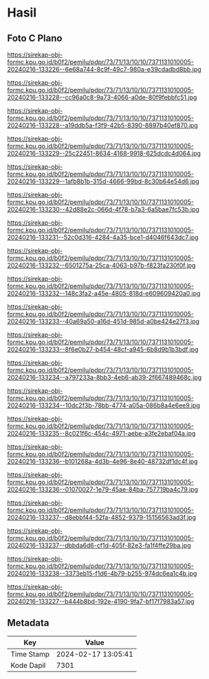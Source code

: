 # Hasil

## Foto C Plano

https://sirekap-obj-formc.kpu.go.id/b0f2/pemilu/pdpr/73/71/13/10/10/7371131010005-20240216-133226--6e68a744-8c9f-49c7-980a-e39cdadbd8bb.jpg

https://sirekap-obj-formc.kpu.go.id/b0f2/pemilu/pdpr/73/71/13/10/10/7371131010005-20240216-133228--cc96a0c8-9a73-4066-a0de-80f9febbfc51.jpg

https://sirekap-obj-formc.kpu.go.id/b0f2/pemilu/pdpr/73/71/13/10/10/7371131010005-20240216-133228--a19ddb5a-f3f9-42b5-8390-8897b40ef870.jpg

https://sirekap-obj-formc.kpu.go.id/b0f2/pemilu/pdpr/73/71/13/10/10/7371131010005-20240216-133229--25c22451-8634-4168-9918-625dcdc4d064.jpg

https://sirekap-obj-formc.kpu.go.id/b0f2/pemilu/pdpr/73/71/13/10/10/7371131010005-20240216-133229--1afb8b1b-315d-4666-99bd-8c30b64e54d6.jpg

https://sirekap-obj-formc.kpu.go.id/b0f2/pemilu/pdpr/73/71/13/10/10/7371131010005-20240216-133230--42d88e2c-066d-4f78-b7a3-6a5bae7fc53b.jpg

https://sirekap-obj-formc.kpu.go.id/b0f2/pemilu/pdpr/73/71/13/10/10/7371131010005-20240216-133231--52c0d316-4284-4a35-bce1-d4046f643dc7.jpg

https://sirekap-obj-formc.kpu.go.id/b0f2/pemilu/pdpr/73/71/13/10/10/7371131010005-20240216-133232--6501275a-25ca-4063-b97b-f823fa230f0f.jpg

https://sirekap-obj-formc.kpu.go.id/b0f2/pemilu/pdpr/73/71/13/10/10/7371131010005-20240216-133232--148c3fa2-a45e-4805-818d-e609609420a0.jpg

https://sirekap-obj-formc.kpu.go.id/b0f2/pemilu/pdpr/73/71/13/10/10/7371131010005-20240216-133233--40a69a50-a16d-451d-985d-a0be424e27f3.jpg

https://sirekap-obj-formc.kpu.go.id/b0f2/pemilu/pdpr/73/71/13/10/10/7371131010005-20240216-133233--8f6e0b27-b454-48cf-a945-6b8d9b1b3bdf.jpg

https://sirekap-obj-formc.kpu.go.id/b0f2/pemilu/pdpr/73/71/13/10/10/7371131010005-20240216-133234--a797233a-8bb3-4eb6-ab39-2f667489468c.jpg

https://sirekap-obj-formc.kpu.go.id/b0f2/pemilu/pdpr/73/71/13/10/10/7371131010005-20240216-133234--10dc2f3b-78bb-4774-a05a-086b8a4e6ee9.jpg

https://sirekap-obj-formc.kpu.go.id/b0f2/pemilu/pdpr/73/71/13/10/10/7371131010005-20240216-133235--8c021f6c-454c-4971-aebe-a3fe2ebaf04a.jpg

https://sirekap-obj-formc.kpu.go.id/b0f2/pemilu/pdpr/73/71/13/10/10/7371131010005-20240216-133236--b101268a-4d3b-4e96-8e40-48732df1dc4f.jpg

https://sirekap-obj-formc.kpu.go.id/b0f2/pemilu/pdpr/73/71/13/10/10/7371131010005-20240216-133236--01070027-1e79-45ae-84ba-757719ba4c79.jpg

https://sirekap-obj-formc.kpu.go.id/b0f2/pemilu/pdpr/73/71/13/10/10/7371131010005-20240216-133237--d8ebbf44-52fa-4852-9379-15156563ad3f.jpg

https://sirekap-obj-formc.kpu.go.id/b0f2/pemilu/pdpr/73/71/13/10/10/7371131010005-20240216-133237--dbbda6d6-cf1d-405f-82e3-fa1f4ffe29ba.jpg

https://sirekap-obj-formc.kpu.go.id/b0f2/pemilu/pdpr/73/71/13/10/10/7371131010005-20240216-133238--3373eb15-f1d6-4b79-b255-974dc6ea1c4b.jpg

https://sirekap-obj-formc.kpu.go.id/b0f2/pemilu/pdpr/73/71/13/10/10/7371131010005-20240216-133227--b444b8bd-192e-4190-9fa7-bf17f7983a57.jpg


## Metadata

| Key        | Value               |
| ---------- | ------------------- |
| Time Stamp | 2024-02-17 13:05:41 |
| Kode Dapil | 7301                |



